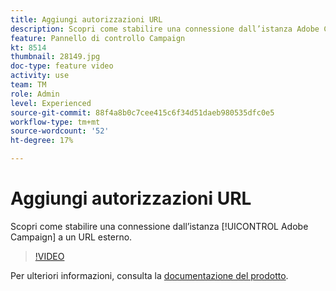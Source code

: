 ```yaml
---
title: Aggiungi autorizzazioni URL
description: Scopri come stabilire una connessione dall’istanza Adobe Campaign a un URL esterno.
feature: Pannello di controllo Campaign
kt: 8514
thumbnail: 28149.jpg
doc-type: feature video
activity: use
team: TM
role: Admin
level: Experienced
source-git-commit: 88f4a8b0c7cee415c6f34d51daeb980535dfc0e5
workflow-type: tm+mt
source-wordcount: '52'
ht-degree: 17%

---
```


# Aggiungi autorizzazioni URL

Scopri come stabilire una connessione dall’istanza [!UICONTROL Adobe Campaign] a un URL esterno.

>[!VIDEO](https://video.tv.adobe.com/v/28149?quality=12)

Per ulteriori informazioni, consulta la [documentazione del prodotto](https://experienceleague.adobe.com/docs/control-panel/using/instances-settings/url-permissions.html?lang=it).
